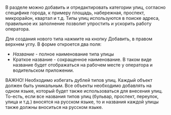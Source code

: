 В разделе можно добавить и отредактировать категории улиц, согласно специфике города, к примеру площадь, набережная, проспект, микрорайон, квартал и т.д. Типы улиц используются в поиске адреса, правильное их заполнение позволит упростить и ускорить работу оператора.

Для создания нового типа нажмите на кнопку Добавить, в правом верхнем углу. В форме откроется два поля:

* _Название_ - полное наименование типа улицы
* Краткое название - сокращенное наименование. В таком виде название будет отображаться на рабочем месте у оператора и водительском приложении.

ВАЖНО! Необходимо избегать дублей типов улиц. Каждый объект должен быть уникальным. Все объекты необходимо добавлять на одном языке, который будет также использоваться для внесения улиц. То-есть, если все названия типов улиц (бульвар, проспект, переулок, улица и т.д.) вносятся на русском языке, то и названия каждой улицы также должны вноситься на русском языке.